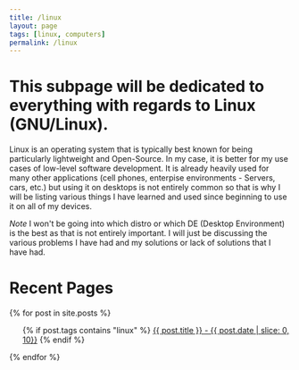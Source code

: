 ```yaml
---
title: /linux 
layout: page 
tags: [linux, computers]
permalink: /linux
---
```

# This subpage will be dedicated to everything with regards to Linux (GNU/Linux). 
Linux is an operating system that is typically best known for being particularly lightweight and Open-Source. In my case, it is better for my use cases of low-level software development. It is already heavily used for many other applications (cell phones, enterpise environments - Servers, cars, etc.) but using it on desktops is not entirely common so that is why I will be listing various things I have learned and used since beginning to use it on all of my devices.

*Note* I won't be going into which distro or which DE (Desktop Environment) is the best as that is not entirely important. I will just be discussing the various problems I have had and my solutions or lack of solutions that I have had.

# Recent Pages

{% for post in site.posts %}
  <ul>
	{% if post.tags contains "linux" %}
	<a href="{{ post.url }}">{{ post.title }}  -  {{ post.date | slice: 0, 10}}</a>
	{% endif %}
  </ul>
{% endfor %}
